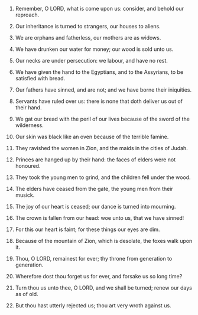 1. Remember, O LORD, what is come upon us: consider, and behold our
reproach.

2. Our inheritance is turned to strangers, our houses to aliens.

3. We are orphans and fatherless, our mothers are as widows.

4. We have drunken our water for money; our wood is sold unto us.

5. Our necks are under persecution: we labour, and have no rest.

6. We have given the hand to the Egyptians, and to the Assyrians, to
be satisfied with bread.

7. Our fathers have sinned, and are not; and we have borne their
iniquities.

8. Servants have ruled over us: there is none that doth deliver us
out of their hand.

9. We gat our bread with the peril of our lives because of the sword
of the wilderness.

10. Our skin was black like an oven because of the terrible famine.

11. They ravished the women in Zion, and the maids in the cities of
Judah.

12. Princes are hanged up by their hand: the faces of elders were not
honoured.

13. They took the young men to grind, and the children fell under the
wood.

14. The elders have ceased from the gate, the young men from their
musick.

15. The joy of our heart is ceased; our dance is turned into
mourning.

16. The crown is fallen from our head: woe unto us, that we have
sinned!

17. For this our heart is faint; for these things our eyes
are dim.

18. Because of the mountain of Zion, which is desolate, the foxes
walk upon it.

19. Thou, O LORD, remainest for ever; thy throne from generation to
generation.

20. Wherefore dost thou forget us for ever, and forsake us so long
time?

21. Turn thou us unto thee, O LORD, and we shall be turned;
renew our days as of old.

22. But thou hast utterly rejected us; thou art very wroth against us.